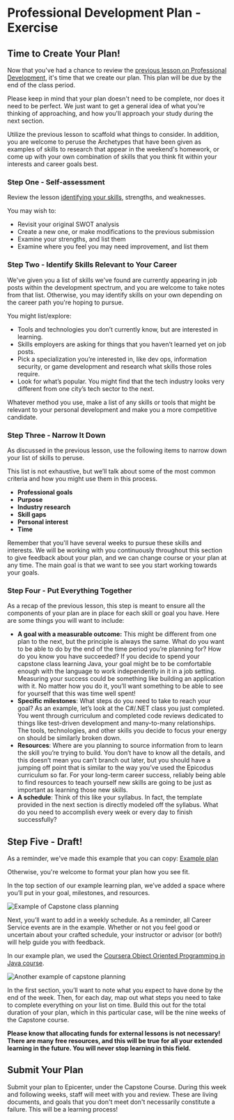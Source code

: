 # Professional Development Plan - Exercise


## Time to Create Your Plan!


Now that you've had a chance to review the [previous lesson on Professional Development](learnhowtoprogram.com), it's time that we create our plan. This plan will be due by the end of the class period.


Please keep in mind that your plan doesn't need to be complete, nor does it need to be perfect. We just want to get a general idea of what you're thinking of approaching, and how you'll approach your study during the next section.


Utilize the previous lesson to scaffold what things to consider. In addition, you are welcome to peruse the Archetypes that have been given as examples of skills to research that appear in the weekend's homework, or come up with your own combination of skills that you think fit within your interests and career goals best.


### Step One - Self-assessment


Review the lesson [identifying your skills](https://full-time.learnhowtoprogram.com/career-services/applying-for-internships-and-jobs/identifying-your-skills-strengths-and-weaknesses), strengths, and weaknesses.


You may wish to:


- Revisit your original SWOT analysis
- Create a new one, or make modifications to the previous submission
- Examine your strengths, and list them
- Examine where you feel you may need improvement, and list them


### Step Two - Identify Skills Relevant to Your Career


We've given you a list of skills we've found are currently appearing in job posts within the development spectrum, and you are welcome to take notes from that list. Otherwise, you may identify skills on your own depending on the career path you're hoping to pursue.


You might list/explore:


- Tools and technologies you don’t currently know, but are interested in learning.
- Skills employers are asking for things that you haven’t learned yet on job posts.
- Pick a specialization you’re interested in, like dev ops, information security, or game development and research what skills those roles require.
- Look for what’s popular. You might find that the tech industry looks very different from one city’s tech sector to the next.




Whatever method you use, make a list of any skills or tools that might be relevant to your personal development and make you a more competitive candidate.




###  Step Three - Narrow It Down


As discussed in the previous lesson, use the following items to narrow down your list of skills to peruse.


This list is not exhaustive, but we’ll talk about some of the most common criteria and how you might use them in this process.


- **Professional goals**
- **Purpose**
- **Industry research**
- **Skill gaps**
- **Personal interest**
- **Time**


Remember that you'll have several weeks to pursue these skills and interests. We will be working with you continuously throughout this section to give feedback about your plan, and we can change course or your plan at any time. The main goal is that we want to see you start working towards your goals.


###  Step Four - Put Everything Together


As a recap of the previous lesson, this step is meant to ensure all the components of your plan are in place for each skill or goal you have. Here are some things you will want to include:


* **A goal with a measurable outcome:** This might be different from one plan to the next, but the principle is always the same. What do you want to be able to do by the end of the time period you’re planning for? How do you know you have succeeded? If you decide to spend your capstone class learning Java, your goal might be to be comfortable enough with the language to work independently in it in a job setting. Measuring your success could be something like building an application with it. No matter how you do it, you’ll want something to be able to see for yourself that this was time well spent!
* **Specific milestones**: What steps do you need to take to reach your goal? As an example, let’s look at the C#/.NET class you just completed. You went through curriculum and completed code reviews dedicated to things like test-driven development and many-to-many relationships. The tools, technologies, and other skills you decide to focus your energy on should be similarly broken down.
* **Resources**: Where are you planning to source information from to learn the skill you’re trying to build. You don’t have to know all the details, and this doesn’t mean you can’t branch out later, but you should have a jumping off point that is similar to the way you’ve used the Epicodus curriculum so far. For your long-term career success, reliably being able to find resources to teach yourself new skills are going to be just as important as learning those new skills.
* **A schedule**: Think of this like your syllabus. In fact, the template provided in the next section is directly modeled off the syllabus. What do you need to accomplish every week or every day to finish successfully?


## Step Five - Draft!


As a reminder, we've made this example that you can copy: [Example plan](https://docs.google.com/spreadsheets/d/1u0TQrLYB4w6Nx24tOAVl7XpBMUmrc4bfF8QsSprJWqQ/edit?usp=sharing)


Otherwise, you're welcome to format your plan how you see fit.


In the top section of our example learning plan, we’ve added a space where you’ll put in your goal, milestones, and resources.


![Example of Capstone class planning](https://learnhowtoprogram.s3.us-west-2.amazonaws.com/capstones/capstone-class-planning-example-2.png)






Next, you’ll want to add in a weekly schedule. As a reminder, all Career Service events are in the example. Whether or not you feel good or uncertain about your crafted schedule, your instructor or advisor (or both!) will help guide you with feedback.


In our example plan, we used the [Coursera Object Oriented Programming in Java course](https://www.coursera.org/learn/object-oriented-java?irclickid=0R9yn5VzaxyPWR734TQFI1AsUkH3TyX0ExhM0M0&irgwc=1&utm_medium=partners&utm_source=impact&utm_campaign=3294490&utm_content=b2c).


![Another example of capstone planning](https://learnhowtoprogram.s3.us-west-2.amazonaws.com/capstones/capstone-class-planning-example.png)


In the first section, you’ll want to note what you expect to have done by the end of the week. Then, for each day, map out what steps you need to take to complete everything on your list on time. Build this out for the total duration of your plan, which in this particular case, will be the nine weeks of the Capstone course.


**Please know that allocating funds for external lessons is not necessary! There are many free resources, and this will be true for all your extended learning in the future. You will never stop learning in this field.**


## Submit Your Plan


Submit your plan to Epicenter, under the Capstone Course. During this week and following weeks, staff will meet with you and review. These are living documents, and goals that you don't meet don't necessarily constitute a failure. This will be a learning process!